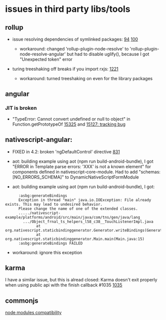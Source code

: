 # issues in third party libs/tools

## rollup

* issue resolving dependencies of symlinked packages:
  [94](https://github.com/rollup/rollup-plugin-node-resolve/issues/94)
  [100](https://github.com/rollup/rollup-plugin-node-resolve/issues/100)

  * workaround: changed 'rollup-plugin-node-resolve' to 'rollup-plugin-node-resolve-angular' but had to disable uglify(), because I got "Unexpected token" error

* turing treeshaking off breaks if you import rxjs:
  [1221](https://github.com/rollup/rollup/issues/1221)

  * workaround: turned treeshaking on even for the library packages

## angular

### JIT is broken

* "TypeError: Cannot convert undefined or null to object" in Function.getPrototypeOf
  [15325](https://github.com/angular/angular/issues/15325) and
  [15127: tracking bug](https://github.com/angular/angular/issues/15127)

## nativescript-angular:

* FIXED in 4.2: broken 'ngDefaultControl' directive
  [831](https://github.com/NativeScript/nativescript-angular/issues/831)

* aot:  building example using aot (npm run build-android-bundle), I got 
      "ERROR in Template parse errors: 'XXX' is not a known element" for components defined in nativescript-core-module.
      Had to add "schemas: [NO_ERRORS_SCHEMA]" to DynamicNativeScriptFormModule

* aot:  building example using aot (npm run build-android-bundle), I got:

```error
      :asbg:generateBindings
      Exception in thread "main" java.io.IOException: File already exists. This may lead to undesired behavior.
      Please change the name of one of the extended classes.
      ...../nativescript-example/platforms/android/src/main/java/com/tns/gen/java/lang
        .../Object_frnal_ts_helpers_l58_c38__TouchListenerImpl.java
              at org.nativescript.staticbindinggenerator.Generator.writeBindings(Generator.java:59)
              at org.nativescript.staticbindinggenerator.Main.main(Main.java:15)
      :asbg:generateBindings FAILED
```

  * workaround: ignore this exception

## karma

I have a similar issue, but this is alread closed:
Karma doesn't exit properly when using public api with the finish callback #1035
[1035](https://github.com/karma-runner/karma/issues/1035)


## commonjs

[node modules compatibility](http://guybedford.com/systemjs-alignment#node-modules-compatibility)
